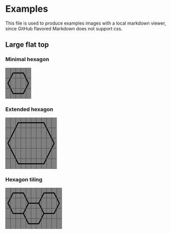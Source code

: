 # Examples

This file is used to produce examples images with a local markdown viewer, since GitHub flavored Markdown does not support css.

## Large flat top

### Minimal hexagon

<style>.hex-draw p { margin: 0px; line-height: 0em; }</style>

<div class="hex-draw">

![](../images/chars/empty_char.png)![](../images/chars/large_flat_top/heavy_corner_upper_left.png)![](../images/chars/large_flat_top/heavy_straight_line_horizontal.png)![](../images/chars/large_flat_top/heavy_corner_upper_right.png)![](../images/chars/empty_char.png)

![](../images/chars/large_flat_top/heavy_corner_left.png)![](../images/chars/empty_char.png)![](../images/chars/empty_char.png)![](../images/chars/empty_char.png)![](../images/chars/large_flat_top/heavy_corner_right.png)

![](../images/chars/empty_char.png)![](../images/chars/large_flat_top/heavy_corner_lower_left.png)![](../images/chars/large_flat_top/heavy_straight_line_horizontal.png)![](../images/chars/large_flat_top/heavy_corner_lower_right.png)![](../images/chars/empty_char.png)

</div>

### Extended hexagon

<div class="hex-draw">

![](../images/chars/empty_char.png)![](../images/chars/empty_char.png)![](../images/chars/large_flat_top/heavy_corner_upper_left.png)![](../images/chars/large_flat_top/heavy_straight_line_horizontal.png)![](../images/chars/large_flat_top/heavy_straight_line_horizontal.png)![](../images/chars/large_flat_top/heavy_straight_line_horizontal.png)![](../images/chars/large_flat_top/heavy_straight_line_horizontal.png)![](../images/chars/large_flat_top/heavy_corner_upper_right.png)![](../images/chars/empty_char.png)![](../images/chars/empty_char.png)

![](../images/chars/empty_char.png)![](../images/chars/large_flat_top/heavy_diagonal_rising.png)![](../images/chars/empty_char.png)![](../images/chars/empty_char.png)![](../images/chars/empty_char.png)![](../images/chars/empty_char.png)![](../images/chars/empty_char.png)![](../images/chars/empty_char.png)![](../images/chars/large_flat_top/heavy_diagonal_falling.png)![](../images/chars/empty_char.png)

![](../images/chars/large_flat_top/heavy_corner_left.png)![](../images/chars/empty_char.png)![](../images/chars/empty_char.png)![](../images/chars/empty_char.png)![](../images/chars/empty_char.png)![](../images/chars/empty_char.png)![](../images/chars/empty_char.png)![](../images/chars/empty_char.png)![](../images/chars/empty_char.png)![](../images/chars/large_flat_top/heavy_corner_right.png)

![](../images/chars/empty_char.png)![](../images/chars/large_flat_top/heavy_diagonal_falling.png)![](../images/chars/empty_char.png)![](../images/chars/empty_char.png)![](../images/chars/empty_char.png)![](../images/chars/empty_char.png)![](../images/chars/empty_char.png)![](../images/chars/empty_char.png)![](../images/chars/large_flat_top/heavy_diagonal_rising.png)![](../images/chars/empty_char.png)

![](../images/chars/empty_char.png)![](../images/chars/empty_char.png)![](../images/chars/large_flat_top/heavy_corner_lower_left.png)![](../images/chars/large_flat_top/heavy_straight_line_horizontal.png)![](../images/chars/large_flat_top/heavy_straight_line_horizontal.png)![](../images/chars/large_flat_top/heavy_straight_line_horizontal.png)![](../images/chars/large_flat_top/heavy_straight_line_horizontal.png)![](../images/chars/large_flat_top/heavy_corner_lower_right.png)![](../images/chars/empty_char.png)![](../images/chars/empty_char.png)

</div>

### Hexagon tiling

<div class="hex-draw">

![](../images/chars/empty_char.png)![](../images/chars/large_flat_top/heavy_corner_upper_left.png)![](../images/chars/large_flat_top/heavy_straight_line_horizontal.png)![](../images/chars/large_flat_top/heavy_corner_upper_right.png)![](../images/chars/empty_char.png)![](../images/chars/empty_char.png)![](../images/chars/empty_char.png)![](../images/chars/large_flat_top/heavy_corner_upper_left.png)![](../images/chars/large_flat_top/heavy_straight_line_horizontal.png)![](../images/chars/large_flat_top/heavy_corner_upper_right.png)![](../images/chars/empty_char.png)

![](../images/chars/large_flat_top/heavy_corner_left.png)![](../images/chars/empty_char.png)![](../images/chars/empty_char.png)![](../images/chars/empty_char.png)![](../images/chars/large_flat_top/heavy_fork_left.png)![](../images/chars/large_flat_top/heavy_straight_line_horizontal.png)![](../images/chars/large_flat_top/heavy_fork_right.png)![](../images/chars/empty_char.png)![](../images/chars/empty_char.png)![](../images/chars/empty_char.png)![](../images/chars/large_flat_top/heavy_corner_right.png)

![](../images/chars/empty_char.png)![](../images/chars/large_flat_top/heavy_corner_lower_left.png)![](../images/chars/large_flat_top/heavy_straight_line_horizontal.png)![](../images/chars/large_flat_top/heavy_fork_right.png)![](../images/chars/empty_char.png)![](../images/chars/empty_char.png)![](../images/chars/empty_char.png)![](../images/chars/large_flat_top/heavy_fork_left.png)![](../images/chars/large_flat_top/heavy_straight_line_horizontal.png)![](../images/chars/large_flat_top/heavy_corner_lower_right.png)![](../images/chars/empty_char.png)

![](../images/chars/empty_char.png)![](../images/chars/empty_char.png)![](../images/chars/empty_char.png)![](../images/chars/empty_char.png)![](../images/chars/large_flat_top/heavy_corner_lower_left.png)![](../images/chars/large_flat_top/heavy_straight_line_horizontal.png)![](../images/chars/large_flat_top/heavy_corner_lower_right.png)![](../images/chars/empty_char.png)![](../images/chars/empty_char.png)![](../images/chars/empty_char.png)![](../images/chars/empty_char.png)

</div>